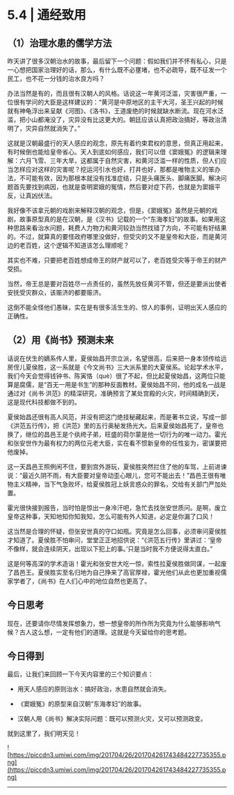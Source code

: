 # 5.4 | 通经致用

## （1）治理水患的儒学方法

昨天讲了很多汉朝治水的故事，最后留下一个问题：假如我们并不怀有私心，只是一心想把国家治理好的话，那么，有什么既不必壅堵，也不必疏导，既不征发一个民工，也不花一分钱的治水良方吗？

办法当然是有的，而且很有汉朝人的风格。话说这一年黄河泛滥，灾害很严重，一位很有学问的大臣是这样建议的：“黄河是中原地区的主干大河，圣王兴起的时候就有神龟浮出来呈献《河图》、《洛书》，王道废绝的时候就缺水断流。现在河水泛滥，把小山都淹没了，灾异没有比这更大的。朝廷应该认真把政治搞好，等政治清明了，灾异自然就消失了。”

这就是汉朝最盛行的天人感应的观念，原先有着约束君权的意思，但真正用起来，有时候倒也能给皇帝省心。天人到底如何感应，我们可以借《窦娥冤》的逻辑来理解：六月飞雪、三年大旱，这都属于自然灾害，和黄河泛滥一样的性质，但人们应当怎样应对这样的灾害呢？挖运河引水也好，打井也好，那都是唯物主义的笨办法，不可能有效，因为那根本就没有找准症结，只是头痛医头、脚痛医脚。解决问题首先要找到病因，也就是查明窦娥的冤情，然后要对症下药，也就是为窦娥平反，让真凶伏法。

我好像不该拿元朝的戏剧来解释汉朝的观念，但是，《窦娥冤》虽然是元朝的戏剧，故事原型真的是在汉朝，是《汉书》记载的一个“东海孝妇”的故事。如果用这种思路来看治水问题，耗费人力物力和黄河较劲当然找错了方向，不可能有好结果的。不过，就算真的要怪政府哪里没做好，但受灾的又不是皇帝和大臣，而是黄河边的老百姓，这个逻辑不知道该怎么理顺呢？

其实也不难，只要把老百姓想成帝王的财产就可以了，老百姓受灾等于帝王的财产受损。

当然，帝王总是要对百姓尽一点责任的，虽然先放任黄河不管，但还是要派出使者安抚受灾群众，该赈济的都要赈济。

这倒不能全怪他们愚昧，实在是有很多活生生的、惊人的事例，证明出天人感应的正确性。

## （2）用《尚书》预测未来

话说在伏生的嫡系传人里，夏侯始昌开宗立派，名望很高，后来把一身本领传给远房侄儿夏侯胜，这一系就是《今文尚书》三大派系里的大夏侯系。论起学术水平，我们今天会觉得钱钟书、陈寅恪（què）很了不起，但比起夏侯始昌，这两位只能算是腐儒，是“百无一用是书生”的那种反面教材。夏侯始昌不同，他的成名一战是通过对《尚书·洪范》的精深研究，准确预言了某处宫殿的火灾，时间精确到天，这是现代科技都做不到的。

夏侯始昌还很有高人风范，并没有把这门绝技秘藏起来，而是著书立说，写成一部《洪范五行传》，把《洪范》里的五行奥秘发扬光大。后来夏侯始昌死了，皇帝也换了，继位的昌邑王是个纨绔子弟，旺盛的荷尔蒙是他一切行为的唯一动力。霍光和张安世作为最有权力的两位元老大臣，实在看不惯新皇帝的任性妄为，密谋要把他废掉。

这一天昌邑王照例闲不住，要到宫外游玩，夏侯胜突然拦住了他的车驾，上前进谏说：“最近久阴不雨，有大臣要对皇帝动歪心眼儿，您可不能出去！”昌邑王很有唯物主义精神，当下气急败坏，给夏侯胜冠上妖言惑众的罪名，交给有关部门严加处置。

霍光很快接到报告，当时怕是惊出一身冷汗吧，急忙去找张安世质问。是啊，废立皇帝这种事，天知地知你知我知，怎么可能有外人知道，必定是你漏了口风！

这当然是合理的怀疑，但张安世真的守口如瓶。究竟是怎么回事，必须审问夏侯胜才知道了。夏侯胜不怕审问，堂堂正正地招供说：“《洪范五行传》里讲过：‘皇帝不像样，就会连续阴天，出现以下犯上的事。’只是当时我不方便说得太直白。”

这是何等高深的学术造诣！霍光和张安世大吃一惊，索性拉夏侯胜做同谋，一起废了昌邑王。夏侯胜实至名归地为自己挣来了高官厚禄，霍光他们从此也更加重视儒家学者了，《尚书》在人们心中的地位自然也更高了。

## 今日思考

现在，还要请你尽情发挥想象力，想一想皇帝的所作所为究竟为什么能够影响气候？古人这么想，一定有他们的道理。这就是今天留给你的思考题。

## 今日得到

最后，让我们来回顾一下今天内容里的三个知识要点：

* 用天人感应的原则治水：搞好政治，水患自然就会消失。

* 《窦娥冤》的原型来自汉朝“东海孝妇”的故事。

* 汉朝人用《尚书》解决实际问题：既可以预测火灾，又可以预测政变。

就到这里了，我们明天见！

![https://piccdn3.umiwi.com/img/201704/26/201704261743484227735355.png](https://piccdn3.umiwi.com/img/201704/26/201704261743484227735355.png)

---
